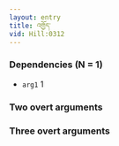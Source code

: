 ```yaml
---
layout: entry
title: འགྱོད་
vid: Hill:0312
---
```

### Dependencies (N = 1)
* `arg1` 1


### Two overt arguments


### Three overt arguments
